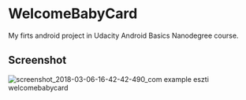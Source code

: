 # WelcomeBabyCard
My firts android project in Udacity Android Basics Nanodegree course.

## Screenshot
![screenshot_2018-03-06-16-42-42-490_com example eszti welcomebabycard](https://user-images.githubusercontent.com/22984926/37042904-aaa5e49c-215f-11e8-906c-068215ea8e0a.png)
